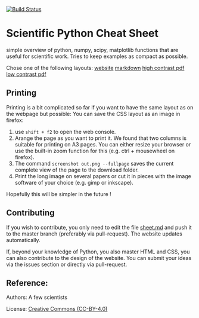 [![Build Status](https://travis-ci.org/IPGP/scientific_python_cheat_sheet.svg?branch=master)](https://travis-ci.org/IPGP/scientific_python_cheat_sheet)

# Scientific Python Cheat Sheet
simple overview of python, numpy, scipy, matplotlib functions that are useful
for scientific work. Tries to keep examples as compact as possible.

Chose one of the following layouts:
[website](https://ipgp.github.io/scientific_python_cheat_sheet)
[markdown](sheet.md)
[high contrast pdf](print_version/high_contrast.pdf)
[low contrast pdf](print_version/low_contrast.pdf)

## Printing
Printing is a bit complicated so far if you want to have the same layout as on the webpage but possible: You can save the CSS layout as an image in firefox: 

1. use `shift + f2` to open the web console. 
2. Arange the page as you want to print it. We found that two columns is suitable for printing on A3 pages. You can either resize your browser or use the built-in zoom function for this (e.g. ctrl + mousewheel on firefox).
3. The command `screenshot out.png --fullpage` saves the current complete view of the page to the download folder.
4. Print the long image on several papers or cut it in pieces with the image software of your choice (e.g. gimp or inkscape). 

Hopefully this will be simpler in the future !

## Contributing
If you wish to contribute, you only need to edit the file [sheet.md](sheet.md) and push it to the master branch (preferably via pull-request). The website updates automatically. 

If, beyond your knowledge of Python, you also master HTML and CSS, you can also contribute to the design of the website. You can submit your ideas via the issues section or directly via pull-request.

## Reference:
Authors: A few scientists

License: [Creative Commons (CC-BY-4.0)](LICENSE)
